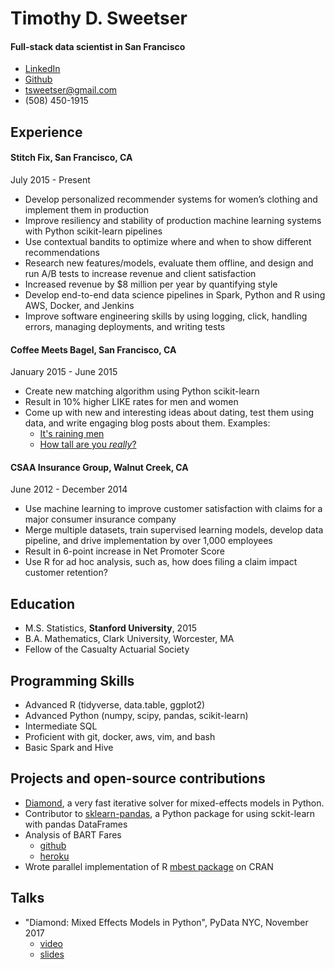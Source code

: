 # Timothy D. Sweetser
#### Full-stack data scientist in San Francisco

* [LinkedIn](https://www.linkedin.com/in/timothysweetser/)
* [Github](https://github.com/hacktuarial)
* tsweetser@gmail.com
* (508) 450-1915


## Experience
#### Stitch Fix, San Francisco, CA
July 2015 - Present

* Develop personalized recommender systems for women’s clothing and implement them in production
* Improve resiliency and stability of production machine learning systems with Python scikit-learn pipelines
* Use contextual bandits to optimize where and when to show different recommendations
* Research new features/models, evaluate them offline, and design and run A/B tests to increase revenue and client satisfaction
* Increased revenue by $8 million per year by quantifying style
* Develop end-to-end data science pipelines in Spark, Python and R using AWS, Docker, and Jenkins
* Improve software engineering skills by using logging, click, handling errors, managing deployments, and writing tests


#### Coffee Meets Bagel, San Francisco, CA
January 2015 - June 2015

* Create new matching algorithm using Python scikit-learn
* Result in 10% higher LIKE rates for men and women
* Come up with new and interesting ideas about dating, test them using data, and write engaging blog posts about them. Examples:
	* [It's raining men](https://coffeemeetsbagel.com/blog/index.php/dating-statistics/raining-men/)
	* [How tall are you _really_?](https://coffeemeetsbagel.com/blog/index.php/dating-statistics/how-tall-are-you-really/)

#### CSAA Insurance Group, Walnut Creek, CA
June 2012 - December 2014

* Use machine learning to improve customer satisfaction with claims for a major consumer insurance company
* Merge multiple datasets, train supervised learning models, develop data pipeline, and drive implementation by over 1,000 employees
* Result in 6-point increase in Net Promoter Score
* Use R for ad hoc analysis, such as, how does filing a claim impact customer retention?


## Education
* M.S. Statistics, **Stanford University**, 2015
* B.A. Mathematics, Clark University, Worcester, MA
* Fellow of the Casualty Actuarial Society

## Programming Skills
* Advanced R (tidyverse, data.table, ggplot2)
* Advanced Python (numpy, scipy, pandas, scikit-learn)
* Intermediate SQL
* Proficient with git, docker, aws, vim, and bash
* Basic Spark and Hive

## Projects and open-source contributions
* [Diamond](https://github.com/stitchfix/diamond), a very fast iterative solver for mixed-effects models in Python.
* Contributor to [sklearn-pandas](https://github.com/scikit-learn-contrib/sklearn-pandas), a Python package for using sckit-learn with pandas DataFrames
* Analysis of BART Fares
	* [github](https://github.com/hacktuarial/BART) 
	* [heroku](https://bart-fares.herokuapp.com/)
* Wrote parallel implementation of R [mbest package](https://github.com/patperry/r-mbest) on CRAN

## Talks
* "Diamond: Mixed Effects Models in Python", PyData NYC, November 2017
	* [video](https://www.youtube.com/watch?v=jrprjZEX9gU)
	* [slides](https://www.slideshare.net/PyData/diamond-mixed-effects-models-in-python)